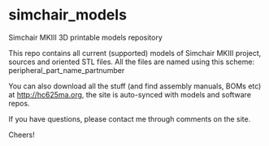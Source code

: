 # simchair_models
Simchair MKIII 3D printable models repository

This repo contains all current (supported) models of Simchair MKIII project, sources and oriented STL files. 
All the files are named using this scheme:
peripheral_part_name_partnumber

You can also download all the stuff (and find assembly manuals, BOMs etc) at http://hc625ma.org, the site is auto-synced with models and software repos.

If you have questions, please contact me through comments on the site.

Cheers!
